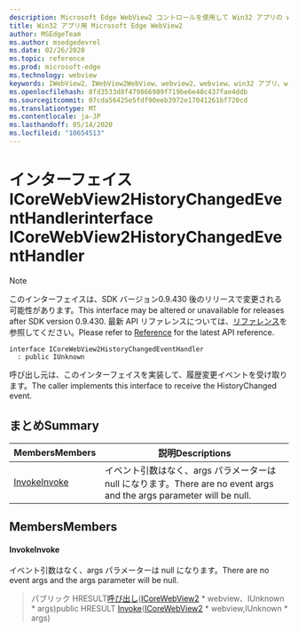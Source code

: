 ```yaml
---
description: Microsoft Edge WebView2 コントロールを使用して Win32 アプリの web コンテンツをホストする
title: Win32 アプリ用 Microsoft Edge WebView2
author: MSEdgeTeam
ms.author: msedgedevrel
ms.date: 02/26/2020
ms.topic: reference
ms.prod: microsoft-edge
ms.technology: webview
keywords: IWebView2、IWebView2WebView、webview2、webview、win32 アプリ、win32、edge、ICoreWebView2、ICoreWebView2Host、browser control、edge html
ms.openlocfilehash: 8fd3533d8f479866989f719be6e48c437fae4ddb
ms.sourcegitcommit: 07cda56425e5fdf90eeb3972e17041261bf720cd
ms.translationtype: MT
ms.contentlocale: ja-JP
ms.lasthandoff: 05/14/2020
ms.locfileid: "10654513"
---
```

# <span data-ttu-id="65dff-104">インターフェイス ICoreWebView2HistoryChangedEventHandler</span><span class="sxs-lookup"><span data-stu-id="65dff-104">interface ICoreWebView2HistoryChangedEventHandler</span></span> 

> [!NOTE]
> <span data-ttu-id="65dff-105">このインターフェイスは、SDK バージョン0.9.430 後のリリースで変更される可能性があります。</span><span class="sxs-lookup"><span data-stu-id="65dff-105">This interface may be altered or unavailable for releases after SDK version 0.9.430.</span></span> <span data-ttu-id="65dff-106">最新 API リファレンスについては、[リファレンス](../../../webview2-api-reference.md)を参照してください。</span><span class="sxs-lookup"><span data-stu-id="65dff-106">Please refer to [Reference](../../../webview2-api-reference.md) for the latest API reference.</span></span>

```
interface ICoreWebView2HistoryChangedEventHandler
  : public IUnknown
```

<span data-ttu-id="65dff-107">呼び出し元は、このインターフェイスを実装して、履歴変更イベントを受け取ります。</span><span class="sxs-lookup"><span data-stu-id="65dff-107">The caller implements this interface to receive the HistoryChanged event.</span></span>

## <span data-ttu-id="65dff-108">まとめ</span><span class="sxs-lookup"><span data-stu-id="65dff-108">Summary</span></span>

 <span data-ttu-id="65dff-109">Members</span><span class="sxs-lookup"><span data-stu-id="65dff-109">Members</span></span>                        | <span data-ttu-id="65dff-110">説明</span><span class="sxs-lookup"><span data-stu-id="65dff-110">Descriptions</span></span>
--------------------------------|---------------------------------------------
[<span data-ttu-id="65dff-111">Invoke</span><span class="sxs-lookup"><span data-stu-id="65dff-111">Invoke</span></span>](#invoke) | <span data-ttu-id="65dff-112">イベント引数はなく、args パラメーターは null になります。</span><span class="sxs-lookup"><span data-stu-id="65dff-112">There are no event args and the args parameter will be null.</span></span>

## <span data-ttu-id="65dff-113">Members</span><span class="sxs-lookup"><span data-stu-id="65dff-113">Members</span></span>

#### <span data-ttu-id="65dff-114">Invoke</span><span class="sxs-lookup"><span data-stu-id="65dff-114">Invoke</span></span> 

<span data-ttu-id="65dff-115">イベント引数はなく、args パラメーターは null になります。</span><span class="sxs-lookup"><span data-stu-id="65dff-115">There are no event args and the args parameter will be null.</span></span>

> <span data-ttu-id="65dff-116">パブリック HRESULT[呼び出し](#invoke)([ICoreWebView2](ICoreWebView2.md) \* webview、IUnknown \* args)</span><span class="sxs-lookup"><span data-stu-id="65dff-116">public HRESULT [Invoke](#invoke)([ICoreWebView2](ICoreWebView2.md) \* webview,IUnknown \* args)</span></span>

